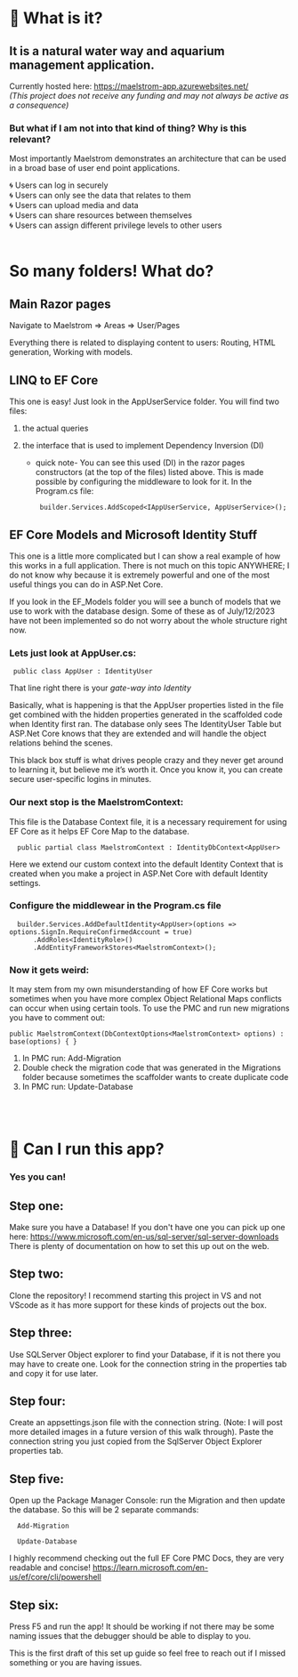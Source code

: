 # :ocean: What is it?

## It is a natural water way and aquarium management application.
Currently hosted here: https://maelstrom-app.azurewebsites.net/ <br> <i>(This project does not receive any funding and may not always be active as a consequence)</i>

### But what if I am not into that kind of thing? Why is this relevant?
Most importantly Maelstrom demonstrates an architecture that can be used in a broad base of user end point applications.

:cyclone: Users can log in securely <br>
:cyclone: Users can only see the data that relates to them <br>
:cyclone: Users can upload media and data <br>
:cyclone: Users can share resources between themselves <br>
:cyclone: Users can assign different privilege levels to other users
<br/>
<br/>

# So many folders! What do?

## Main Razor pages
Navigate to Maelstrom => Areas => User/Pages 

Everything there is related to displaying content to users:
Routing, HTML generation, Working with models. 

## LINQ to EF Core
This one is easy! Just look in the AppUserService folder.
You will find two files:

1) the actual queries
2) the interface that is used to implement Dependency Inversion (DI)
   
   - quick note-
   You can see this used (DI) in the razor pages constructors (at the top of the files) listed above.
   This is made possible by configuring the middleware to look for it.
   In the Program.cs file:
   
          builder.Services.AddScoped<IAppUserService, AppUserService>();

   

## EF Core Models and Microsoft Identity Stuff
This one is a little more complicated but I can show a real example of how this works in a full application.
There is not much on this topic ANYWHERE; I do not know why because it is extremely powerful and one of the most useful things you can do in ASP.Net Core.

If you look in the EF_Models folder you will see a bunch of models that we use to work with the database design.
Some of these as of July/12/2023 have not been implemented so do not worry about the whole structure right now.
### Lets just look at AppUser.cs:

     public class AppUser : IdentityUser

That line right there is your <i>gate-way into Identity </i>

Basically, what is happening is that the AppUser properties listed in the file get combined with the hidden properties generated in the scaffolded code when Identity first ran. The database only sees The IdentityUser Table but ASP.Net Core knows that they are extended and will handle the object relations behind the scenes.

This black box stuff is what drives people crazy and they never get around to learning it, but believe me it’s worth it.
Once you know it, you can create secure user-specific logins in minutes.

### Our next stop is the MaelstromContext:

This file is the Database Context file, it is a necessary requirement for using EF Core as it helps EF Core Map to the database.

      public partial class MaelstromContext : IdentityDbContext<AppUser>

Here we extend our custom context into the default Identity Context that is created when you make a project in ASP.Net Core with default Identity settings.

###  Configure the middlewear in the Program.cs file
      builder.Services.AddDefaultIdentity<AppUser>(options => options.SignIn.RequireConfirmedAccount = true)
          .AddRoles<IdentityRole>()
          .AddEntityFrameworkStores<MaelstromContext>();

   

### Now it gets weird:

It may stem from my own misunderstanding of how EF Core works but sometimes when you have more complex Object Relational Maps conflicts can occur when using certain tools. To use the PMC and run new migrations you have to comment out:

    public MaelstromContext(DbContextOptions<MaelstromContext> options) : base(options) { }


1) In PMC run: Add-Migration
2) Double check the migration code that was generated in the Migrations folder because sometimes the scaffolder wants to create duplicate code
3) In PMC run: Update-Database

<br/>
<br/>

# :ocean: Can I run this app?
### Yes you can! 

## Step one: 
Make sure you have a Database! If you don't have one you can pick up one here: https://www.microsoft.com/en-us/sql-server/sql-server-downloads
There is plenty of documentation on how to set this up out on the web.

## Step two:
Clone the repository! I recommend starting this project in VS and not VScode as it has more support for these kinds of projects out the box.

## Step three:
Use SQLServer Object explorer to find your Database, if it is not there you may have to create one. Look for the connection string in the properties tab and copy it for use later.

## Step four:
Create an appsettings.json file with the connection string. (Note: I will post more detailed images in a future version of this walk through).
Paste the connection string you just copied from the SqlServer Object Explorer properties tab.

## Step five:
Open up the Package Manager Console: run the Migration and then update the database. So this will be 2 separate commands:

      Add-Migration
      
      Update-Database

I highly recommend checking out the full EF Core PMC Docs, they are very readable and concise!
https://learn.microsoft.com/en-us/ef/core/cli/powershell

## Step six:
Press F5 and run the app! It should be working if not there may be some naming issues that the debugger should be able to display to you. 

This is the first draft of this set up guide so feel free to reach out if I missed something or you are having issues.

